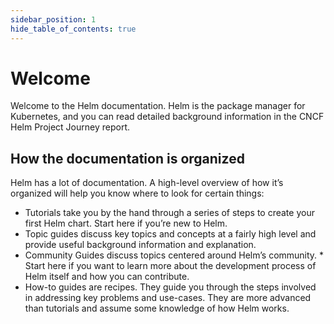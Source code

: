 ```yaml
---
sidebar_position: 1
hide_table_of_contents: true
---
```


# Welcome
Welcome to the Helm documentation. Helm is the package manager for Kubernetes, and you can read detailed background information in the CNCF Helm Project Journey report.

## How the documentation is organized

Helm has a lot of documentation. A high-level overview of how it’s organized will help you know where to look for certain things:

* Tutorials take you by the hand through a series of steps to create your first Helm chart. Start here if you’re new to Helm.
* Topic guides discuss key topics and concepts at a fairly high level and provide useful background information and explanation.
* Community Guides discuss topics centered around Helm’s community. * Start here if you want to learn more about the development process of Helm itself and how you can contribute.
* How-to guides are recipes. They guide you through the steps involved in addressing key problems and use-cases. They are more advanced than tutorials and assume some knowledge of how Helm works.